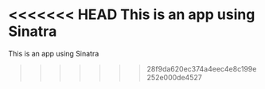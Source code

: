 <<<<<<< HEAD
This is an app using Sinatra
=======
This is an app using Sinatra
>>>>>>> 28f9da620ec374a4eec4e8c199e252e000de4527
